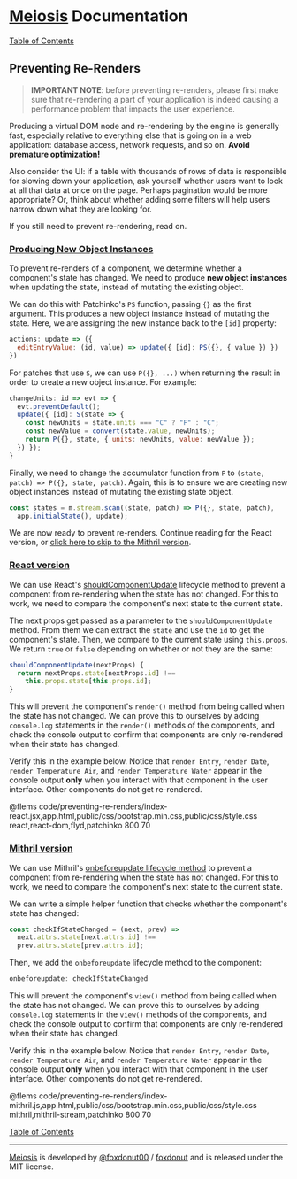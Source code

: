 # [Meiosis](https://meiosis.js.org) Documentation

[Table of Contents](toc.html)

## Preventing Re-Renders

> **IMPORTANT NOTE**: before preventing re-renders, please first make sure that re-rendering a part
of your application is indeed causing a performance problem that impacts the user experience.

Producing a virtual DOM node and re-rendering by the engine is generally fast, especially relative
to everything else that is going on in a web application: database access, network requests, and
so on. **Avoid premature optimization!**

Also consider the UI: if a table with thousands of rows of data is responsible for slowing down
your application, ask yourself whether users want to look at all that data at once on the page.
Perhaps pagination would be more appropriate? Or, think about whether adding some filters will help
users narrow down what they are looking for.

If you still need to prevent re-rendering, read on.

<a name="producing_new_object_instances"></a>
### [Producing New Object Instances](#producing_new_object_instances)

To prevent re-renders of a component, we determine whether a component's state has changed. We
need to produce **new object instances** when updating the state, instead of mutating the
existing object.

We can do this with Patchinko's `PS` function, passing `{}` as the first argument. This produces
a new object instance instead of mutating the state. Here, we are assigning the new instance
back to the `[id]` property:

```js
actions: update => ({
  editEntryValue: (id, value) => update({ [id]: PS({}, { value }) })
})
```

For patches that use `S`, we can use `P({}, ...)` when returning the result in order to create
a new object instance. For example:

```js
changeUnits: id => evt => {
  evt.preventDefault();
  update({ [id]: S(state => {
    const newUnits = state.units === "C" ? "F" : "C";
    const newValue = convert(state.value, newUnits);
    return P({}, state, { units: newUnits, value: newValue });
  }) });
}
```

Finally, we need to change the accumulator function from `P` to
`(state, patch) => P({}, state, patch)`. Again, this is to ensure we are creating new object
instances instead of mutating the existing state object.

```js
const states = m.stream.scan((state, patch) => P({}, state, patch),
  app.initialState(), update);
```

We are now ready to prevent re-renders. Continue reading for the React version, or
[click here to skip to the Mithril version](#mithril_prevent_re_render).

<a name="react_version"></a>
### [React version](#react_version)

We can use React's
[shouldComponentUpdate](https://reactjs.org/docs/react-component.html#shouldcomponentupdate)
lifecycle method to prevent a component from re-rendering when the state has not changed. For
this to work, we need to compare the component's next state to the current state.

The next props get passed as a parameter to the `shouldComponentUpdate` method. From them we
can extract the `state` and use the `id` to get the component's state. Then, we compare to
the current state using `this.props`. We return `true` or `false` depending on whether or
not they are the same:

```js
shouldComponentUpdate(nextProps) {
  return nextProps.state[nextProps.id] !==
    this.props.state[this.props.id];
}
```

This will prevent the component's `render()` method from being called when the state has not
changed. We can prove this to ourselves by adding `console.log` statements in the `render()`
methods of the components, and check the console output to confirm that components are only
re-rendered when their state has changed.

Verify this in the example below. Notice that `render Entry`, `render Date`,
`render Temperature Air`, and `render Temperature Water` appear in the console output **only**
when you interact with that component in the user interface. Other components do not get
re-rendered.

@flems code/preventing-re-renders/index-react.jsx,app.html,public/css/bootstrap.min.css,public/css/style.css react,react-dom,flyd,patchinko 800 70

<a name="mithril_prevent_re_render"></a>
### [Mithril version](#mithril_prevent_re_render)

We can use Mithril's
[onbeforeupdate lifecycle method](https://mithril.js.org/lifecycle-methods.html#onbeforeupdate)
to prevent a component from re-rendering when the state has not changed. For this to work, we
need to compare the component's next state to the current state.

We can write a simple helper function that checks whether the component's state has changed:

```js
const checkIfStateChanged = (next, prev) =>
  next.attrs.state[next.attrs.id] !==
  prev.attrs.state[prev.attrs.id];
```

Then, we add the `onbeforeupdate` lifecycle method to the component:

```js
onbeforeupdate: checkIfStateChanged
```

This will prevent the component's `view()` method from being called when the state has not
changed. We can prove this to ourselves by adding `console.log` statements in the `view()`
methods of the components, and check the console output to confirm that components are only
re-rendered when their state has changed.

Verify this in the example below. Notice that `render Entry`, `render Date`,
`render Temperature Air`, and `render Temperature Water` appear in the console output **only**
when you interact with that component in the user interface. Other components do not get
re-rendered.

@flems code/preventing-re-renders/index-mithril.js,app.html,public/css/bootstrap.min.css,public/css/style.css mithril,mithril-stream,patchinko 800 70

[Table of Contents](toc.html)

-----

[Meiosis](https://meiosis.js.org) is developed by
[@foxdonut00](http://twitter.com/foxdonut00) /
[foxdonut](https://github.com/foxdonut)
and is released under the MIT license.
